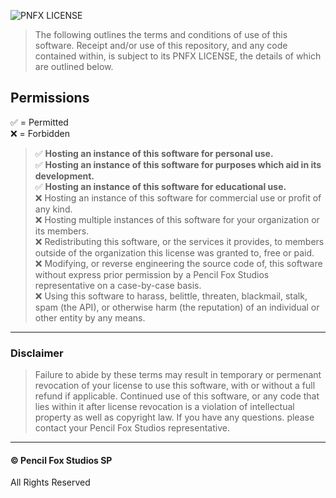 ![PNFX LICENSE](https://media.discordapp.net/attachments/998403900312920176/1012337199636815972/PNFX_LICENSE.png?width=300&height=100)
> The following outlines the terms and conditions of use of this software. Receipt and/or use of this repository, and any code contained within, is subject to its PNFX LICENSE, the details of which are outlined below.
## Permissions
✅ = Permitted\
❌ = Forbidden
> ✅ **Hosting an instance of this software for personal use.**\
> ✅ **Hosting an instance of this software for purposes which aid in its development.**\
> ✅ **Hosting an instance of this software for educational use.**\
> ❌ Hosting an instance of this software for commercial use or profit of any kind.\
> ❌ Hosting multiple instances of this software for your organization or its members.\
> ❌ Redistributing this software, or the services it provides, to members outside of the organization this license was granted to, free or paid.  \
> ❌ Modifying, or reverse engineering the source code of, this software without express prior permission by a Pencil Fox Studios representative on a case-by-case basis. \
> ❌ Using this software to harass, belittle, threaten, blackmail, stalk, spam (the API), or otherwise harm (the reputation) of an individual or other entity by any means.
---
### Disclaimer
> Failure to abide by these terms may result in temporary or permenant revocation of your license to use this software, with or without a full refund if applicable. Continued use of this software, or any code that lies within it after license revocation is a violation of intellectual property as well as copyright law. If you have any questions. please contact your Pencil Fox Studios representative.
---
#### © Pencil Fox Studios SP
All Rights Reserved